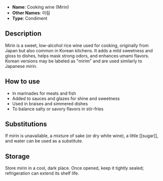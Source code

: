 - **Name**: Cooking wine (Mirin)
- **Other Names**: 미림
- **Type**: Condiment

## Description

Mirin is a sweet, low-alcohol rice wine used for cooking, originally from Japan but also common in Korean kitchens. It adds a mild sweetness and gloss to dishes, helps mask strong odors, and enhances umami flavors. Korean versions may be labeled as "mirim" and are used similarly to Japanese mirin.

## How to use

- In marinades for meats and fish
- Added to sauces and glazes for shine and sweetness
- Used in braises and simmered dishes
- To balance salty or savory flavors in stir-fries

## Substitutions

If mirin is unavailable, a mixture of sake (or dry white wine), a little [[sugar]], and water can be used as a substitute.

## Storage

Store mirin in a cool, dark place. Once opened, keep it tightly sealed; refrigeration can extend its shelf life. 